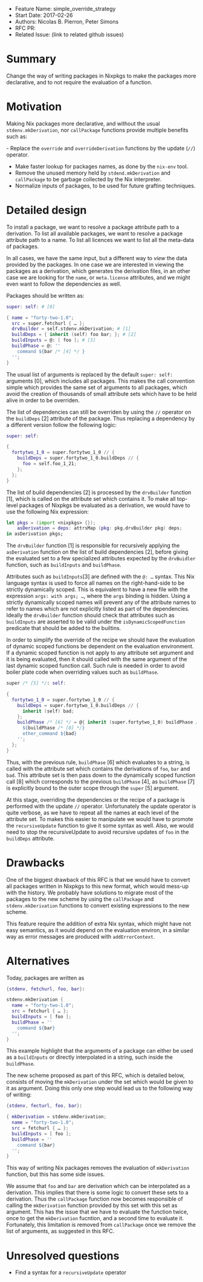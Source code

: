 - Feature Name: simple_override_strategy
- Start Date: 2017-02-26
- Authors: Nicolas B. Pierron, Peter Simons
- RFC PR: 
- Related Issue: (link to related github issues)

# Summary
[summary]: #summary

Change the way of writing packages in Nixpkgs to make the packages more declarative, and to not
require the evaluation of a function.

# Motivation
[motivation]: #motivation

Making Nix packages more declarative, and without the usual `stdenv.mkDerivation`, nor
`callPackage` functions provide multiple benefits such as:

 - Replace the `override` and `overrideDerivation` functions by the update (`//`) operator.
 - Make faster lookup for packages names, as done by the `nix-env` tool.
 - Remove the unused memory held by `stdend.mkDerivation` and `callPackage` to be garbage collected by the Nix interpreter.
 - Normalize inputs of packages, to be used for future grafting techniques.

# Detailed design
[design]: #detailed-design

To install a package, we want to resolve a package attribute path to a derivation.  To list all
available packages, we want to resolve a package attribute path to a name.  To list all licences we
want to list all the meta-data of packages.

In all cases, we have the same input, but a different way to *view* the data provided by the
packages.  In one case we are interested in viewing the packages as a derivation, which generates
the derivation files, in an other case we are looking for the `name`, or `meta.license` attributes,
and we might even want to follow the dependencies as well.

Packages should be written as:

```nix
super: self: # [0]

{ name = "forty-two-1.0";
  src = super.fetchurl { … };
  drvBuilder = self.stdenv.mkDerivation; # [1]
  buildDeps = { inherit (self) foo bar; }; # [2]
  buildInputs = @: [ foo ]; # [3]
  buildPhase = @: ''
    command ${bar /* [4] */ }
  '';
}
```

The usual list of arguments is replaced by the default `super: self:` arguments [0], which includes
all packages.  This makes the call convention simple which provides the same set of arguments to all
packages, which avoid the creation of thousands of small attribute sets which have to be held alive
in order to be overriden.

The list of dependencies can still be overriden by using the `//` operator on the `buildDeps` [2]
attribute of the package.  Thus replacing a dependency by a different version follow the following
logic:

```nix
super: self:

{
  fortytwo_1_0 = super.fortytwo_1_0 // {
    buildDeps = super.fortytwo_1_0.buildDeps // {
      foo = self.foo_1_21;
    };
  };
}
```

The list of build dependencies [2] is processed by the `drvBuilder` function [1], which is called on
the attribute set which contains it.  To make all top-level packages of Nixpkgs be evaluated as a
derivation, we would have to use the following Nix expression:

```nix
let pkgs = (import <nixpkgs> {});
    asDerivation = deps: attrsMap (pkg: pkg.drvBuilder pkg) deps;
in asDerivation pkgs;
```

The `drvBuilder` function [1] is responsible for recursively applying the `asDerivation` function on
the list of build dependencies [2], before giving the evaluated set to a few specialized attributes
expected by the `drvBuidler` function, such as `buildInputs` and `buildPhase`.

Attributes such as `buildInputs`[3] are defined with the `@: …` syntax.  This Nix language syntax is
used to force all names on the right-hand-side to be strictly dynamically scoped.  This is
equivalent to have a new file with the expression `args: with args; …`, where the `args` binding is
hidden.  Using a strictly dynamically scoped names will prevent any of the attribute names to refer
to names which are not explicitly listed as part of the dependencies.  Ideally the `drvBuilder`
function should check that attributes such as `buildInputs` are asserted to be valid under the
`isDynamicScopedFunction` predicate that should be added to the builtins.

In order to simplify the override of the recipe we should have the evaluation of dynamic scoped
functions be dependent on the evaluation environment.  If a dynamic scoped function is not apply to
any attribute set argument and it is being evaluated, then it should called with the same argument
of the last dynamic scoped function call.  Such rule is needed in order to avoid boiler plate code
when overriding values such as `buildPhase`.

```nix
super /* [5] */: self:

{
  fortytwo_1_0 = super.fortytwo_1_0 // {
    buildDeps = super.fortytwo_1_0.buildDeps // {
      inherit (self) bad;
    };
    buildPhase /* [6] */ = @{ inherit (super.fortytwo_1_0) buildPhase /* [7] */; }: ''
      ${buildPhase /* [8] */}
      other_command ${bad}
    '';
  };
}
```

Thus, with the previous rule, `buildPhase` [6] which evaluates to a string, is called with the
attribute set which contains the derivations of `foo`, `bar` and `bad`.  This attribute set is then
pass down to the dynamically scoped function call [8] which corresponds to the previous `buildPhase`
[4], as `buildPhase` [7] is explicitly bound to the outer scope through the `super` [5] argument.

At this stage, overriding the dependencies or the recipe of a package is performed with the update
`//` operator.  Unfortunately the update operator is quite verbose, as we have to repeat all the
names at each level of the attribute set.  To makes this easier to manipulate we would have to
promote the `recursiveUpdate` function to give it some syntax as well.  Also, we would need to stop
the recursiveUpdate to avoid recursive updates of `foo` in the `buildDeps` attribute.


# Drawbacks
[drawbacks]: #drawbacks

One of the biggest drawback of this RFC is that we would have to convert all packages written in
Nixpkgs to this new format, which would mess-up with the history. We probably have solutions to
migrate most of the packages to the new scheme by using the `callPackage` and `stdenv.mkDerivation`
functions to convert existing expressions to the new scheme.

This feature require the addition of extra Nix syntax, which might have not easy semantics, as it
would depend on the evaluation environ, in a similar way as error messages are produced with
`addErrorContext`.

# Alternatives
[alternatives]: #alternatives

Today, packages are written as

```nix
{stdenv, fetchurl, foo, bar}:

stdenv.mkDerivation {
  name = "forty-two-1.0";
  src = fetchurl { … };
  buildInputs = [ foo ];
  buildPhase = ''
    command ${bar}
  '';
}
```

This example highlight that the arguments of a package can either be used as a `buildInputs` or
directly interpolated in a string, such inside the `buildPhase`.

The new scheme proposed as part of this RFC, which is detailed below, consists of moving the
`mkDerivation` under the set which would be given to it as argument.  Doing this only one step would lead
us to the following way of writing:

```nix
{stdenv, fecturl, foo, bar}:

{ mkDerivation = stdenv.mkDerivation;
  name = "forty-two-1.0";
  src = fetchurl { … };
  buildInputs = [ foo ];
  buildPhase = ''
    command ${bar}
  '';
}
```

This way of writing Nix packages removes the evaluation of `mkDerivation` function, but this has
some side issues.

We assume that `foo` and `bar` are derivation which can be interpolated as a derivation. This
implies that there is some logic to convert these sets to a derivation.  Thus the `callPackage` function now becomes
responsible of calling the `mkDerivation` function provided by this set with this set as argument.
This has the issue that we have to evaluate the function twice, once to get the `mkDerivation`
fucntion, and a second time to evaluate it.  Fortunately, this limitation is removed from
`callPackage` once we remove the list of arguments, as suggested in this RFC.

# Unresolved questions
[unresolved]: #unresolved-questions

 - Find a syntax for a `recursiveUpdate` operator
